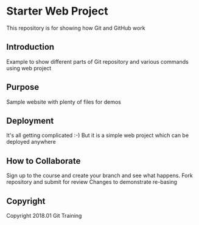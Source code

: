 # Starter Web Project

This repository is for showing how Git and GitHub work

## Introduction
Example to show different parts of Git repository and various commands using web project

## Purpose

Sample website with plenty of files for demos

## Deployment
It's all getting complicated :-) But it is a simple web project which can be deployed anywhere

## How to Collaborate
Sign up to the course and create your branch and see what happens.
Fork repository and submit for review
Changes to demonstrate re-basing

## Copyright
Copyright 2018.01 Git Training
